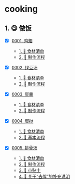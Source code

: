 # cooking


## 1. 😋 做饭

- [x] [0001. 鸡翅](https://tdahuyou.github.io/TNotes.cooking/notes/0001.%20%E9%B8%A1%E7%BF%85/README) <!-- [locale](./notes/0001.%20%E9%B8%A1%E7%BF%85/README) -->  
  - [1. 📝 食材清单](https://tdahuyou.github.io/TNotes.cooking/notes/0001.%20%E9%B8%A1%E7%BF%85/README#1--食材清单)
  - [2. 📒 制作流程](https://tdahuyou.github.io/TNotes.cooking/notes/0001.%20%E9%B8%A1%E7%BF%85/README#2--制作流程)
  

- [x] [0002. 绿豆汤](https://tdahuyou.github.io/TNotes.cooking/notes/0002.%20%E7%BB%BF%E8%B1%86%E6%B1%A4/README) <!-- [locale](./notes/0002.%20%E7%BB%BF%E8%B1%86%E6%B1%A4/README) -->  
  - [1. 📝 食材清单](https://tdahuyou.github.io/TNotes.cooking/notes/0002.%20%E7%BB%BF%E8%B1%86%E6%B1%A4/README#1--食材清单)
  - [2. 📒 制作流程](https://tdahuyou.github.io/TNotes.cooking/notes/0002.%20%E7%BB%BF%E8%B1%86%E6%B1%A4/README#2--制作流程)
  

- [x] [0003. 蛋羹](https://tdahuyou.github.io/TNotes.cooking/notes/0003.%20%E8%9B%8B%E7%BE%B9/README) <!-- [locale](./notes/0003.%20%E8%9B%8B%E7%BE%B9/README) -->  
  - [1. 📝 食材清单](https://tdahuyou.github.io/TNotes.cooking/notes/0003.%20%E8%9B%8B%E7%BE%B9/README#1--食材清单)
  - [2. 📒 制作流程](https://tdahuyou.github.io/TNotes.cooking/notes/0003.%20%E8%9B%8B%E7%BE%B9/README#2--制作流程)
  

- [x] [0004. 蛋挞](https://tdahuyou.github.io/TNotes.cooking/notes/0004.%20%E8%9B%8B%E6%8C%9E/README) <!-- [locale](./notes/0004.%20%E8%9B%8B%E6%8C%9E/README) -->  
  - [1. 📝 食材清单](https://tdahuyou.github.io/TNotes.cooking/notes/0004.%20%E8%9B%8B%E6%8C%9E/README#1--食材清单)
  - [2. 📒 基本流程](https://tdahuyou.github.io/TNotes.cooking/notes/0004.%20%E8%9B%8B%E6%8C%9E/README#2--基本流程)
  

- [x] [0005. 排骨汤](https://tdahuyou.github.io/TNotes.cooking/notes/0005.%20%E6%8E%92%E9%AA%A8%E6%B1%A4/README) <!-- [locale](./notes/0005.%20%E6%8E%92%E9%AA%A8%E6%B1%A4/README) -->  
  - [1. 📝 食材清单](https://tdahuyou.github.io/TNotes.cooking/notes/0005.%20%E6%8E%92%E9%AA%A8%E6%B1%A4/README#1--食材清单)
  - [2. 📒 制作流程](https://tdahuyou.github.io/TNotes.cooking/notes/0005.%20%E6%8E%92%E9%AA%A8%E6%B1%A4/README#2--制作流程)
  - [3. 📒 小贴士](https://tdahuyou.github.io/TNotes.cooking/notes/0005.%20%E6%8E%92%E9%AA%A8%E6%B1%A4/README#3--小贴士)
  - [4. 📒 关于“去腥”的补充说明](https://tdahuyou.github.io/TNotes.cooking/notes/0005.%20%E6%8E%92%E9%AA%A8%E6%B1%A4/README#4--关于去腥的补充说明)
  

